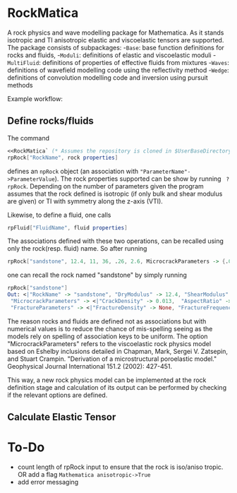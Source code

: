 # RockMatica
A rock physics and wave modelling package for Mathematica. As it stands isotropic and TI anisotropic elastic and viscoelastic tensors are supported. The package consists of subpackages: 
-`Base`: base function definitions for rocks and fluids,
-`Moduli`: definitions of elastic and viscoelastic moduli
-`MultiFluid`: definitions of properties of effective fluids from mixtures
-`Waves`: definitions of wavefield modelling code using the reflectivity method
-`Wedge`: definitions of convolution modelling code and inversion using pursuit methods

Example workflow:

## Define rocks/fluids
The command 

```Mathematica 
<<RockMatica` (* Assumes the repository is cloned in $UserBaseDirectory/RockMatica *)
rpRock["RockName", rock properties]
```
defines an `npRock` object (an association with ``` "ParameterName"->ParameterValue ```). The rock properties supported can be show by running ``` ?rpRock```. Depending on the number of parameters given the program assumes that the rock defined is isotropic (if only bulk and shear modulus are given) or TI with symmetry along the z-axis (VTI).

Likewise, to define a fluid, one calls
```Mathematica 
rpFluid["FluidName", fluid properties]
```
The associations defined with these two operations, can be recalled using only the rock(resp. fluid) name. So after running
```Mathematica
rpRock["sandstone", 12.4, 11, 36, .26, 2.6, MicrocrackParameters -> {.013, 10^-5, 1}]
```
one can recall the rock named "sandstone" by simply running

```Mathematica
rpRock["sandstone"]
Out: <|"RockName" -> "sandstone", "DryModulus" -> 12.4, "ShearModulus" -> 11., "MineralModulus" -> 36., "Porosity" -> 0.26, "MineralDensity" -> 2.6, 
 "MicrocrackParameters" -> <|"CrackDensity" -> 0.013,  "AspectRatio" -> 0.00001, "ReferenceFrequency" -> 1.|>, 
 "FractureParameters" -> <|"FractureDensity" -> None, "FractureFrequencyRatio" -> None|>|>
```

The reason rocks and fluids are defined not as associations but with numerical values is to reduce the chance of mis-spelling seeing as the models rely on spelling of association keys to be uniform. The option "MicrocrackParameters" refers to the viscoelastic rock physics model based on Eshelby inclusions detailed in Chapman, Mark, Sergei V. Zatsepin, and Stuart Crampin. "Derivation of a microstructural poroelastic model." Geophysical Journal International 151.2 (2002): 427-451.

This way, a new rock physics model can be implemented at the rock definition stage and calculation of its output can be performed by checking if the relevant options are defined.


## Calculate Elastic Tensor


# To-Do
- count length of rpRock input to ensure that the rock is iso/aniso tropic. OR add a flag ```Mathematica anisotropic->True```
- add error messaging
